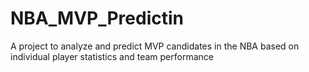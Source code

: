 # NBA_MVP_Predictin
A project to analyze and predict MVP candidates in the NBA based on individual player statistics and team performance
